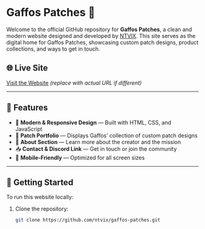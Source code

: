 # Gaffos Patches 🌿

Welcome to the official GitHub repository for **Gaffos Patches**, a clean and modern website designed and developed by [NTVIX](https://github.com/ntvix). This site serves as the digital home for Gaffos Patches, showcasing custom patch designs, product collections, and ways to get in touch.

## 🌐 Live Site

[Visit the Website]([https://gaffospatches.com](https://ntvix.github.io/Gaffos-Patches/)) *(replace with actual URL if different)*

---

## 📌 Features

- 🎨 **Modern & Responsive Design** — Built with HTML, CSS, and JavaScript
- 🧵 **Patch Portfolio** — Displays Gaffos’ collection of custom patch designs
- 📜 **About Section** — Learn more about the creator and the mission
- 📥 **Contact & Discord Link** — Get in touch or join the community
- 📱 **Mobile-Friendly** — Optimized for all screen sizes

---

## 🚀 Getting Started

To run this website locally:

1. Clone the repository:
   ```bash
   git clone https://github.com/ntvix/gaffos-patches.git
